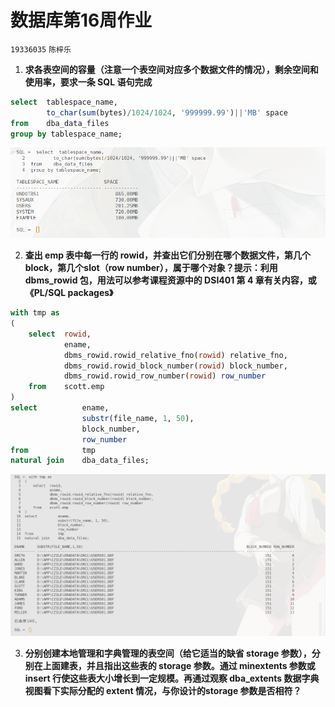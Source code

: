 # 数据库第16周作业
`19336035` `陈梓乐`

1. **求各表空间的容量（注意一个表空间对应多个数据文件的情况），剩余空间和使用率，要求一条 SQL 语句完成**
```sql
select  tablespace_name, 
        to_char(sum(bytes)/1024/1024, '999999.99')||'MB' space
from    dba_data_files
group by tablespace_name;
```
![](../img/85.png)

2. **查出 emp 表中每一行的 rowid，并查出它们分别在哪个数据文件，第几个 block，第几个slot（row number），属于哪个对象？提示：利用 dbms_rowid 包，用法可以参考课程资源中的 DSI401 第 4 章有关内容，或《PL/SQL packages》**

```sql
with tmp as
(
    select  rowid,
            ename,
            dbms_rowid.rowid_relative_fno(rowid) relative_fno,
            dbms_rowid.rowid_block_number(rowid) block_number,
            dbms_rowid.rowid_row_number(rowid) row_number
    from    scott.emp
)
select          ename,
                substr(file_name, 1, 50),
                block_number,
                row_number
from            tmp
natural join    dba_data_files;
```

![](../img/86.png)

3. **分别创建本地管理和字典管理的表空间（给它适当的缺省 storage 参数），分别在上面建表，并且指出这些表的 storage 参数。通过 minextents 参数或 insert 行使这些表大小增长到一定规模。再通过观察 dba_extents 数据字典视图看下实际分配的 extent 情况，与你设计的storage 参数是否相符？**
